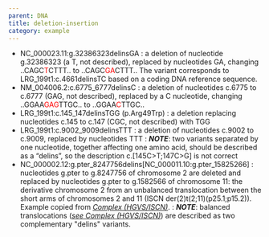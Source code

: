 ```yaml
---
parent: DNA
title: deletion-insertion
category: example
---
```


*	NC\_000023.11:g.32386323delinsGA
	:	a deletion of nucleotide g.32386323 (a T, not described), replaced by nucleotides GA, changing ..CAGC<font color="red">T</font>CTTT.. to ..CAGC<font color="red">GA</font>CTTT.. The variant corresponds to LRG\_199t1:c.4661delinsTC based on a coding DNA reference sequence.
*	NM\_004006.2:c.6775\_6777delinsC 
	:	a deletion of nucleotides c.6775 to c.6777 (GAG, not described), replaced by a C nucleotide, changing ..GGAA<font color="red">GAG</font>TTGC.. to ..GGAA<font color="red">C</font>TTGC..
*	LRG\_199t1:c.145\_147delinsTGG (p.Arg49Trp)
	:	a deletion replacing nucleotides c.145 to c.147 (CGC, not described) with TGG
*	LRG\_199t1:c.9002\_9009delinsTTT
	:	a deletion of nucleotides c.9002 to c.9009, replaced by nucleotides TTT
	:	_**NOTE**_:	two variants separated by one nucleotide, together affecting one amino acid, should be described as a “delins”, so the description c.[145C>T;147C>G] is not correct
*	NC\_000002.12:g.pter\_8247756delins\[NC\_000011.10:g.pter\_15825266\]
	:	nucleotides g.pter to g.8247756 of chromosome 2 are deleted and replaced by nucleotides g.pter to g.1582566 of chromosome 11: the derivative chromosome 2 from an unbalanced translocation between the short arms of chromosomes 2 and 11 (ISCN der(2)t(2;11)(p25.1;p15.2)). Example copied from [_Complex (HGVS/ISCN)_](/recommendations/DNA/variant/complex/).
	:	_**NOTE**_:	balanced translocations ([_see Complex (HGVS/ISCN)_](/recommendations/DNA/variant/complex/)) are described as two complementary "delins" variants.
